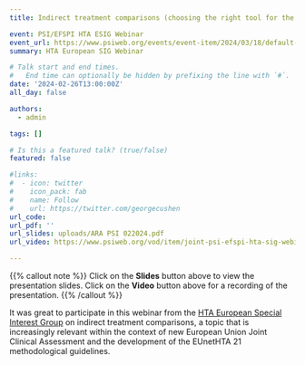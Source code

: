 ```yaml
---
title: Indirect treatment comparisons (choosing the right tool for the job)

event: PSI/EFSPI HTA ESIG Webinar
event_url: https://www.psiweb.org/events/event-item/2024/03/18/default-calendar/joint-psi-efspi-hta-sig-meeting-indirect-treatment-comparisons-choosing-the-right-tool-for-the-job
summary: HTA European SIG Webinar

# Talk start and end times.
#   End time can optionally be hidden by prefixing the line with `#`.
date: '2024-02-26T13:00:00Z'
all_day: false

authors:
  - admin

tags: []

# Is this a featured talk? (true/false)
featured: false

#links:
#  - icon: twitter
#    icon_pack: fab
#    name: Follow
#    url: https://twitter.com/georgecushen
url_code: 
url_pdf: ''
url_slides: uploads/ARA PSI 022024.pdf
url_video: https://www.psiweb.org/vod/item/joint-psi-efspi-hta-sig-webinar-indirect-treatment-comparisons---choosing-the-right-tool-for-the-job-(part-1)

---
```


{{% callout note %}}
Click on the **Slides** button above to view the presentation slides. 
Click on the **Video** button above for a recording of the presentation. 
{{% /callout %}}

It was great to participate in this webinar from the [HTA European Special Interest Group](https://psiweb.org/sigs-special-interest-groups/hta) on indirect treatment comparisons, a topic that is increasingly relevant within the context of new European Union Joint Clinical Assessment and the development of the EUnetHTA 21 methodological guidelines. 
